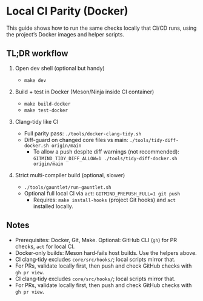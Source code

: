 # Local CI Parity (Docker)

This guide shows how to run the same checks locally that CI/CD runs, using the project’s Docker images and helper scripts.


## TL;DR workflow

1) Open dev shell (optional but handy)
   - `make dev`

2) Build + test in Docker (Meson/Ninja inside CI container)
   - `make build-docker`
   - `make test-docker`
3) Clang-tidy like CI
   - Full parity pass: `./tools/docker-clang-tidy.sh`
   - Diff-guard on changed core files vs main: `./tools/tidy-diff-docker.sh origin/main`
     - To allow a push despite diff warnings (not recommended): `GITMIND_TIDY_DIFF_ALLOW=1 ./tools/tidy-diff-docker.sh origin/main`

4) Strict multi-compiler build (optional, slower)
   - `./tools/gauntlet/run-gauntlet.sh`
   - Optional full local CI via `act`: `GITMIND_PREPUSH_FULL=1 git push`
     - Requires: `make install-hooks` (project Git hooks) and `act` installed locally.
## Notes

- Prerequisites: Docker, Git, Make. Optional: GitHub CLI (`gh`) for PR checks, `act` for local CI.
- Docker‑only builds: Meson hard‑fails host builds. Use the helpers above.
- CI clang‑tidy excludes `core/src/hooks/`; local scripts mirror that.
- For PRs, validate locally first, then push and check GitHub checks with `gh pr view`.
- CI clang‑tidy excludes `core/src/hooks/`; local scripts mirror that.
- For PRs, validate locally first, then push and check GitHub checks with `gh pr view`.

